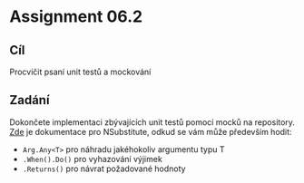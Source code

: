 # Assignment 06.2
 
## Cíl
 
Procvičit psaní unit testů a mockování
 
## Zadání
 
Dokončete implementaci zbývajících unit testů pomocí mocků na repository. [Zde](https://github.com/nsubstitute/NSubstitute) je dokumentace pro NSubstitute, odkud se vám může především hodit:
- `Arg.Any<T>` pro náhradu jakéhokoliv argumentu typu T
- `.When().Do()` pro vyhazování výjimek
- `.Returns()` pro návrat požadované hodnoty
